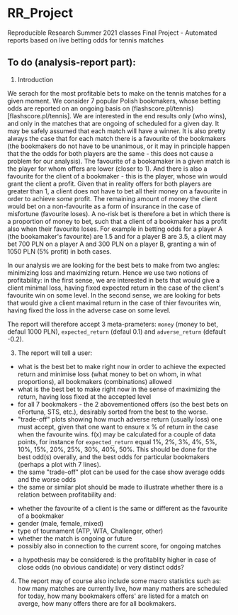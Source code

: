 # RR_Project
Reproducible Research Summer 2021 classes Final Project - Automated reports based on live betting odds for tennis matches

## To do (analysis-report part):

1. Introduction

We serach for the most profitable bets to make on the tennis matches for a given moment. We consider
7 popular Polish bookmakers, whose betting odds are reported on an ongoing basis on (flashscore.pl/tennis)[flashscore.pl/tennis].
We are interested in the end results only (who wins), and only in the matches that are ongoing of scheduled for a given day.
It may be safely assumed that each match will have a winner. It is also pretty always the case that for each match there is
a favourite of the bookmakers (the bookmakers do not have to be unanimous, or it may in principle happen that the the odds for
both players are the same - this does not cause a problem for our analysis). The favourite of a bookamaker in a given match is 
the player for whom offers are lower (closer to 1). And there is also a favourite for the client of a bookmaker - this is the
player, whose win would grant the client a profit. Given that in reality offers for both players are greater than 1, a client 
does not have to bet all their money on a favourite in order to achieve *some* profit. The remaining amount of money the client
would bet on a non-favourite as a form of insurance in the case of misfortune (favourite loses). A no-risk bet is therefore a bet
in which there is a proportion of money to bet, such that a client of a bookmaker has a profit also when their favourite loses.
For example in betting odds for a player A (the bookamaker's favourite) are 1.5 and for a player B are 3.5, a client may bet 700 PLN 
on a player A and 300 PLN on a player B, granting a win of 1050 PLN (5% profit) in both cases.

In our analysis we are looking for the best bets to make from two angles: minimizing loss and maximizing return. Hence we use two
notions of profitability: in the first sense, we are interested in bets that would give a client minimal loss, having fixed
expected return in the case of the client's favourite win on some level. In the second sense, we are looking for bets that would
give a client maximal return in the case of thier favourites win, having fixed the loss in the adverse case  on some level.

The report will therefore accept 3 meta-prameters: `money` (money to bet, defaul 1000 PLN), `expected_return` (defaul 0.1)
and `adverse_return` (default -0.2).

3. The report will tell a user:
- what is the best bet to make right now in order to achieve the expected return and minimise loss (what money to bet
on whom, in what proportions), all bookmakers (combinations) allowed
- what is the best bet to make right now in the sense of maximizing the return, having loss fixed at the accepted level
- for all 7 bookmakers - the 2 abovementioned offers (so the best bets on eFortuna, STS, etc.), desirably sorted from the
best to the worse.
- "trade-off" plots showing how much adverse return (usually loss) one must accept, given that one want to ensure x % of return
in the case when the favourite wins. f(x) may be calculated for a couple of data points, for instance for `expected_return` equal 1%, 2%, 3%, 
4%, 5%, 10%, 15%, 20%, 25%, 30%, 40%, 50%. This should be done for the best odd(s) overally, and the best odds for particular bookmakers 
(perhaps a plot with 7 lines).
- the same "trade-off" plot can be used for the case show average odds and the worse odds
- the same or similar plot should be made to illustrate whether there is a relation between profitability and:
 * whether the favourite of a client is the same or different as the favourite of a bookmaker
 * gender (male, female, mixed)
 * type of tournament (ATP, WTA, Challenger, other)
 * whether the match is ongoing or future
 * possibly also in connection to the current score, for ongoing matches

- a hypothesis may be considered: is the profitablity higher in case of close odds (no obvious candidate) or very distinct
odds?
4. The report may of course also include some macro statistics such as: how many matches are currently live, how many mathers are scheduled
for today, how many bookmakers offers' are listed for a match on averge, how many offers there are for all bookmakers.